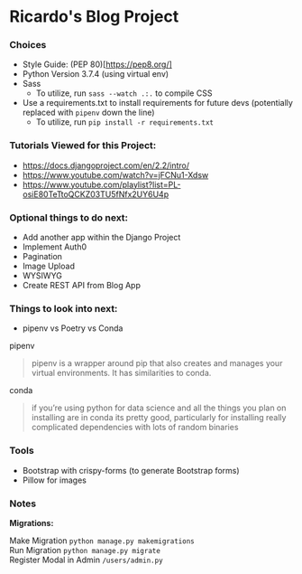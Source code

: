 # Ricardo's Blog Project

### Choices

* Style Guide: (PEP 80)[https://pep8.org/]
* Python Version 3.7.4 (using virtual env)
* Sass
	* To utilize, run `sass --watch .:.` to compile CSS
* Use a requirements.txt to install requirements for future devs (potentially replaced with `pipenv` down the line)
	* To utilize, run `pip install -r requirements.txt`

### Tutorials Viewed for this Project:

* https://docs.djangoproject.com/en/2.2/intro/
* https://www.youtube.com/watch?v=jFCNu1-Xdsw
* https://www.youtube.com/playlist?list=PL-osiE80TeTtoQCKZ03TU5fNfx2UY6U4p


### Optional things to do next:
* Add another app within the Django Project
* Implement Auth0
* Pagination
* Image Upload
* WYSIWYG
* Create REST API from Blog App


### Things to look into next:
* pipenv vs Poetry vs Conda

pipenv
> pipenv is a wrapper around pip that also creates and manages your virtual environments. It has similarities to conda.

conda
> if you’re using python for data science and all the things you plan on installing are in conda its pretty good, particularly for installing really complicated dependencies with lots of random binaries

### Tools

* Bootstrap with crispy-forms (to generate Bootstrap forms)
* Pillow for images

### Notes

**Migrations:**

Make Migration `python manage.py makemigrations` <br />
Run Migration `python manage.py migrate` <br />
Register Modal in Admin `/users/admin.py`
